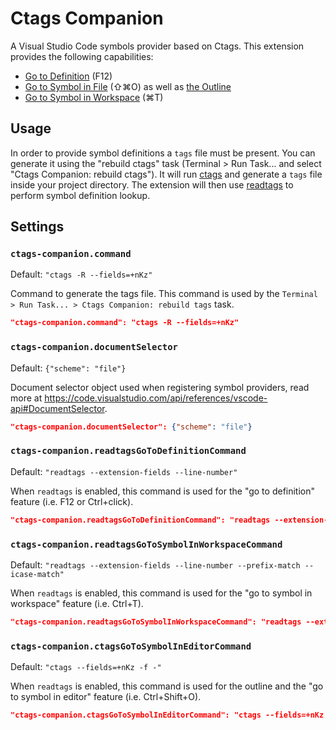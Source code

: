 # Ctags Companion

A Visual Studio Code symbols provider based on Ctags. This extension provides the following capabilities:

- [Go to Definition](https://code.visualstudio.com/docs/editor/editingevolved#_go-to-definition) (F12)
- [Go to Symbol in File](https://code.visualstudio.com/docs/editor/editingevolved#_go-to-symbol) (⇧⌘O) as well as [the Outline](https://code.visualstudio.com/docs/getstarted/userinterface#_outline-view)
- [Go to Symbol in Workspace](https://code.visualstudio.com/docs/editor/editingevolved#_open-symbol-by-name) (⌘T)

## Usage

In order to provide symbol definitions a `tags` file must be present. You can generate it using the "rebuild ctags" task (Terminal > Run Task... and select "Ctags Companion: rebuild ctags"). It will run [ctags](https://docs.ctags.io/en/latest/man/ctags.1.html) and generate a `tags` file inside your project directory. The extension will then use [readtags](https://docs.ctags.io/en/latest/man/readtags.1.html) to perform symbol definition lookup.

## Settings

### `ctags-companion.command`

Default: `"ctags -R --fields=+nKz"`

Command to generate the tags file. This command is used by the `Terminal > Run Task... > Ctags Companion: rebuild tags` task.

```json
"ctags-companion.command": "ctags -R --fields=+nKz"
```

### `ctags-companion.documentSelector`

Default: `{"scheme": "file"}`

Document selector object used when registering symbol providers, read more at https://code.visualstudio.com/api/references/vscode-api#DocumentSelector.

```json
"ctags-companion.documentSelector": {"scheme": "file"}
```

### `ctags-companion.readtagsGoToDefinitionCommand`

Default: `"readtags --extension-fields --line-number"`

When `readtags` is enabled, this command is used for the "go to definition" feature (i.e. F12 or Ctrl+click).

```json
"ctags-companion.readtagsGoToDefinitionCommand": "readtags --extension-fields --line-number"
```

### `ctags-companion.readtagsGoToSymbolInWorkspaceCommand`

Default: `"readtags --extension-fields --line-number --prefix-match --icase-match"`

When `readtags` is enabled, this command is used for the "go to symbol in workspace" feature (i.e. Ctrl+T).

```json
"ctags-companion.readtagsGoToSymbolInWorkspaceCommand": "readtags --extension-fields --line-number --prefix-match --icase-match"
```

### `ctags-companion.ctagsGoToSymbolInEditorCommand`

Default: `"ctags --fields=+nKz -f -"`

When `readtags` is enabled, this command is used for the outline and the "go to symbol in editor" feature (i.e. Ctrl+Shift+O).

```json
"ctags-companion.ctagsGoToSymbolInEditorCommand": "ctags --fields=+nKz -f -"
```
